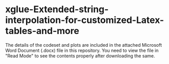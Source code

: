 # xglue-Extended-string-interpolation-for-customized-Latex-tables-and-more

The details of the codeset and plots are included in the attached Microsoft Word Document (.docx) file in this repository. 
You need to view the file in "Read Mode" to see the contents properly after downloading the same.
